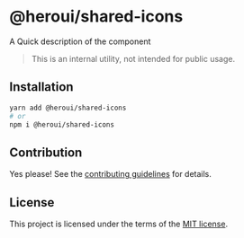 # @heroui/shared-icons

A Quick description of the component

> This is an internal utility, not intended for public usage.

## Installation

```sh
yarn add @heroui/shared-icons
# or
npm i @heroui/shared-icons
```

## Contribution

Yes please! See the
[contributing guidelines](https://github.com/frontio-ai/heroui/blob/master/CONTRIBUTING.md)
for details.

## License

This project is licensed under the terms of the
[MIT license](https://github.com/frontio-ai/heroui/blob/master/LICENSE).
